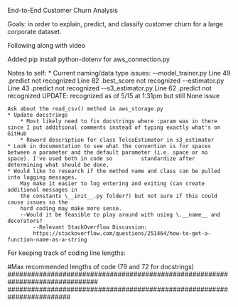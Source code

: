 End-to-End Customer Churn Analysis

Goals: in order to explain, predict, and classify customer churn for a large corporate dataset.

Following along with video

Added pip install python-dotenv for aws_connection.py



Notes to self:
    * Current naming/data type issues:
            --model_trainer.py
                Line 49 .predict not recognized
                Line 82 .best_score not recognized
            --estimator.py
                Line 43 .predict not recognized
            --s3_estimator.py
                Line 62 .predict not recognized  UPDATE: recognized as of 5/15 at 1:31pm but still None issue
    
    
    Ask about the read_csv() method in aws_storage.py
    * Update docstrings
        * Most likely need to fix docstrings where :param was in there since I put additional comments instead of typing exactly what's on GitHub
        * Reword description for class TelcoEstimator in s3_estimator
    * Look in documentation to see what the convention is for spaces between a parameter and the default parameter (i.e. space or no space). I've used both in code so         standardize after determining what should be done.
    * Would like to research if the method name and class can be pulled into logging messages.
        May make it easier to log entering and exiting (can create additional messages in
        the constants \__init__.py folder?) but not sure if this could cause issues so the
        hard coding may make more sense.
        --Would it be feasible to play around with using \.__name__ and decorators?
            --Relevant StackOverflow Discussion:
            https://stackoverflow.com/questions/251464/how-to-get-a-function-name-as-a-string

For keeping track of coding line lengths:
        
#Max recommended lengths of code (79 and 72 for docstrings)
###############################################################################
########################################################################
